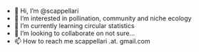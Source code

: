 - 👋 Hi, I’m @scappellari
- 👀 I’m interested in pollination, community and niche ecology
- 🌱 I’m currently learning circular statistics
- 💞️ I’m looking to collaborate on not sure...
- 📫 How to reach me scappellari .at. gmail.com

<!---
scappellari/scappellari is a ✨ special ✨ repository because its `README.md` (this file) appears on your GitHub profile.
You can click the Preview link to take a look at your changes.
--->
